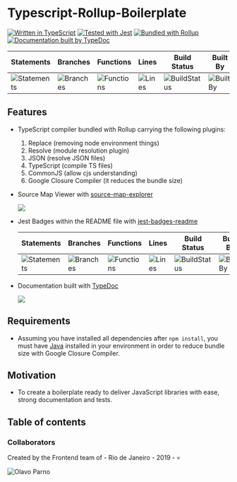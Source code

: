 # Typescript-Rollup-Boilerplate

[![Written in TypeScript](http://www.typescriptlang.org/assets/images/icons/nuget-icon-128x128.png "Written in TypeScript")](http://www.typescriptlang.org)
[![Tested with Jest](https://d2eip9sf3oo6c2.cloudfront.net/tags/images/000/000/940/square_128/jestlogo.png "Tested with Jest")](https://jestjs.io/)
[![Bundled with Rollup](https://rollupjs.org/favicon.png "Bundled with Rollup")](https://rollupjs.org)
[![Documentation built by TypeDoc](https://typedoc.org/images/logo-128.png "Documentation built by TypeDoc")](https://typedoc.org)

| Statements | Branches | Functions | Lines | Build Status | Built By | We Love |
| -----------|----------|-----------|-------| ------------ | -------- | ------- |
| ![Statements](https://img.shields.io/badge/Coverage-100%25-brightgreen.svg "Make me better!") | ![Branches](https://img.shields.io/badge/Coverage-100%25-brightgreen.svg "Make me better!") | ![Functions](https://img.shields.io/badge/Coverage-100%25-brightgreen.svg "Make me better!") | ![Lines](https://img.shields.io/badge/Coverage-100%25-brightgreen.svg "Make me better!") | ![BuildStatus](https://img.shields.io/badge/Build-Passing-brightgreen.svg "Building Status") | ![BuiltBy](https://img.shields.io/badge/TypeScript-Lovers-black.svg "img.shields.io") | ![ForTheBadge](https://img.shields.io/badge/Using-Badges-red.svg "ForTheBadge")

## Features
  - TypeScript compiler bundled with Rollup carrying the following plugins:

    1. Replace (removing node environment things)
    2. Resolve (module resolution plugin)
    3. JSON (resolve JSON files)
    4. TypeScript (compile TS files)
    5. CommonJS (allow cjs understanding)
    6. Google Closure Compiler (it reduces the bundle size)

  - Source Map Viewer with [source-map-explorer](https://github.com/danvk/source-map-explorer)

    <img src="https://github.com/danvk/source-map-explorer/raw/master/screenshot.png">

  - Jest Badges within the README file with [jest-badges-readme](https://github.com/olavoparno/jest-badges-readme)

    | Statements | Branches | Functions | Lines | Build Status | Built By | We Love |
    | -----------|----------|-----------|-------| ------------ | -------- | ------- |
    | ![Statements](https://img.shields.io/badge/Coverage-100%25-brightgreen.svg "Make me better!") | ![Branches](https://img.shields.io/badge/Coverage-100%25-brightgreen.svg "Make me better!") | ![Functions](https://img.shields.io/badge/Coverage-100%25-brightgreen.svg "Make me better!") | ![Lines](https://img.shields.io/badge/Coverage-100%25-brightgreen.svg "Make me better!") | ![BuildStatus](https://img.shields.io/badge/Build-Passing-brightgreen.svg "Building Status") | ![BuiltBy](https://img.shields.io/badge/TypeScript-Lovers-black.svg "img.shields.io") | ![ForTheBadge](https://img.shields.io/badge/Using-Badges-red.svg "ForTheBadge")

  - Documentation built with [TypeDoc](https://github.com/TypeStrong/typedoc)

    <img src="https://github.com/olavoparno/stuffs/raw/master/typedoc_example.png">

## Requirements
  - Assuming you have installed all dependencies after `npm install`, you must have [Java](https://www.java.com/en/download/win10.jsp) installed in your environment in order to reduce bundle size with Google Closure Compiler.

## Motivation
  - To create a boilerplate ready to deliver JavaScript libraries with ease, strong documentation and tests.

## Table of contents

### Collaborators

Created by the Frontend team of <companyName> - Rio de Janeiro - 2019 - 💀

![Olavo Parno](https://avatars2.githubusercontent.com/u/7513162?s=90&v=4 "Olavo Parno")
